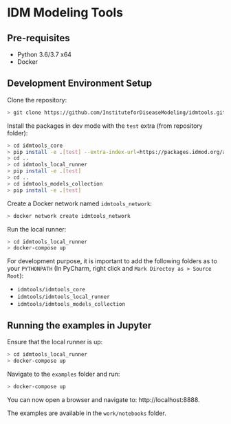 # IDM Modeling Tools

## Pre-requisites
- Python 3.6/3.7 x64
- Docker

## Development Environment Setup

Clone the repository:
```bash
> git clone https://github.com/InstituteforDiseaseModeling/idmtools.git
```

Install the packages in dev mode with the `test` extra (from repository folder):
```bash
> cd idmtools_core
> pip install -e .[test] --extra-index-url=https://packages.idmod.org/api/pypi/pypi-production/simple
> cd ..
> cd idmtools_local_runner
> pip install -e .[test]
> cd ..
> cd idmtools_models_collection
> pip install -e .[test]
```

Create a Docker network named `idmtools_network`:
```bash
> docker network create idmtools_network
```

Run the local runner:
```bash
> cd idmtools_local_runner
> docker-compose up
```

For development purpose, it is important to add the following folders as to your `PYTHONPATH` (In PyCharm, right click and `Mark Directoy as > Source Root`):
- `idmtools/idmtools_core`
- `idmtools/idmtools_local_runner`
- `idmtools/idmtools_models_collection`

## Running the examples in Jupyter
Ensure that the local runner is up:
```bash
> cd idmtools_local_runner
> docker-compose up
```

Navigate to the `examples` folder and run:
```bash
> docker-compose up
```

You can now open a browser and navigate to: http://localhost:8888.

The examples are available in the `work/notebooks` folder.
